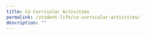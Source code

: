 ```yaml
---
title: Co Curricular Activities
permalink: /student-life/co-curricular-activities/
description: ""
---
```

